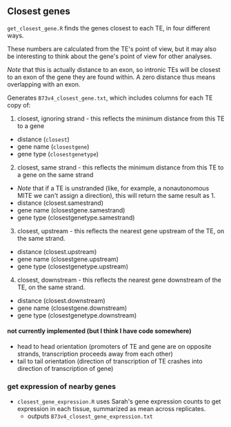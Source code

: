 ## Closest genes

`get_closest_gene.R` finds the genes closest to each TE, in four different ways.

These numbers are calculated from the TE's point of view, but it may also be interesting to think about the gene's point of view for other analyses.

*Note* that this is actually distance to an exon, so intronic TEs will be closest to an exon of the gene they are found within.
A zero distance thus means overlapping with an exon. 


Generates `B73v4_closest_gene.txt`, which includes columns for each TE copy of:

1. closest, ignoring strand - this reflects the minimum distance from this TE to a gene
  - distance (`closest`)
  - gene name (`closestgene`)
  - gene type (`closestgenetype`)
2. closest, same strand - this reflects the minimum distance from this TE to a gene on the same strand
  - *Note* that if a TE is unstranded (like, for example, a nonautonomous MITE we can't assign a direction), this will return the same result as 1.
  - distance (closest.samestrand)
  - gene name (closestgene.samestrand)
  - gene type (closestgenetype.samestrand)
3. closest, upstream - this reflects the nearest gene upstream of the TE, on the same strand. 
  - distance (closest.upstream)
  - gene name (closestgene.upstream)
  - gene type (closestgenetype.upstream)
4. closest, downstream - this reflects the nearest gene downstream of the TE, on the same strand. 
  - distance (closest.downstream)
  - gene name (closestgene.downstream)
  - gene type (closestgenetype.downstream)





#### not currently implemented (but I think I have code somewhere)
- head to head orientation (promoters of TE and gene are on opposite strands, transcription proceeds away from each other)
- tail to tail orientation (direction of transcription of TE crashes into direction of transcription of gene)


### get expression of nearby genes
- `closest_gene_expression.R` uses Sarah's gene expression counts to get expression in each tissue, summarized as mean across replicates.
  - outputs `B73v4_closest_gene_expression.txt`
